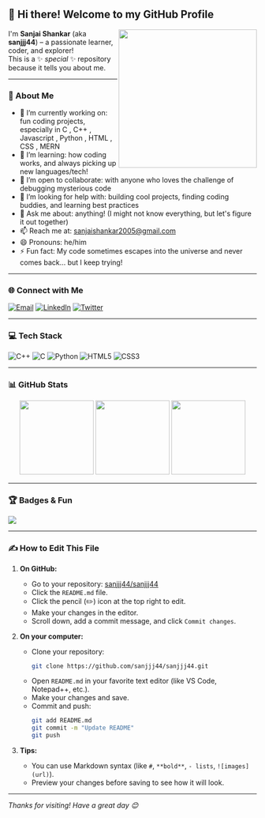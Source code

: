 ## 👋 Hi there! Welcome to my GitHub Profile

<img align="right" src="https://media.giphy.com/media/v1.Y2lkPTc5MGI3NjExdGd4d3doa3VuZ2Fmb3Q2YzZ6dmhjd2Fhb2QyYm5rZGs0Z2gycGZ0MCZlcD12MV9naWZzX3NlYXJjaCZjdD1n/LMt9638dO8dftAjtco/giphy.gif" width="280" />

I'm **Sanjai Shankar** (aka **sanjjj44**) – a passionate learner, coder, and explorer!  
This is a ✨ _special_ ✨ repository because it tells you about me.

---

### 🚀 About Me

- 🔭 I’m currently working on: fun coding projects, especially in C , C++ , Javascript , Python , HTML , CSS , MERN
- 🌱 I’m learning: how coding works, and always picking up new languages/tech!
- 🤝 I’m open to collaborate: with anyone who loves the challenge of debugging mysterious code
- 🤔 I’m looking for help with: building cool projects, finding coding buddies, and learning best practices
- 💬 Ask me about: anything! (I might not know everything, but let's figure it out together)
- 📫 Reach me at: [sanjaishankar2005@gmail.com](mailto:sanjaishankar2005@gmail.com)
- 😄 Pronouns: he/him
- ⚡ Fun fact: My code sometimes escapes into the universe and never comes back… but I keep trying!

---

### 🌐 Connect with Me

[![Email](https://img.shields.io/badge/Email-D14836?logo=gmail&logoColor=white&style=for-the-badge)](mailto:sanjaishankar2005@gmail.com)
[![LinkedIn](https://img.shields.io/badge/LinkedIn-blue?logo=linkedin&logoColor=white&style=for-the-badge)](https://www.linkedin.com/in/sanjai-shankar) <!-- Add your LinkedIn URL if you have one -->
[![Twitter](https://img.shields.io/badge/Twitter-1DA1F2?logo=twitter&logoColor=white&style=for-the-badge)](https://twitter.com/) <!-- Add your Twitter if you have one -->

---

### 💻 Tech Stack

![C++](https://img.shields.io/badge/C++-00599C?logo=c%2B%2B&logoColor=white&style=for-the-badge)
![C](https://img.shields.io/badge/C-00599C?logo=c&logoColor=white&style=for-the-badge)
![Python](https://img.shields.io/badge/Python-3776AB?logo=python&logoColor=white&style=for-the-badge)
![HTML5](https://img.shields.io/badge/HTML5-E34F26?logo=html5&logoColor=white&style=for-the-badge)
![CSS3](https://img.shields.io/badge/CSS3-1572B6?logo=css3&logoColor=white&style=for-the-badge)
<!-- Add more tech as you learn them! -->

---

### 📊 GitHub Stats

<p align="center">
  <img src="https://github-readme-stats.vercel.app/api?username=sanjjj44&theme=dark&hide_border=false&show_icons=true" height="150"/>
  <img src="https://nirzak-streak-stats.vercel.app/?user=sanjjj44&theme=dark&hide_border=false" height="150"/>
  <img src="https://github-readme-stats.vercel.app/api/top-langs/?username=sanjjj44&theme=dark&hide_border=false&layout=compact" height="150"/>
</p>

---

### 🏆 Badges & Fun

[![](https://visitcount.itsvg.in/api?id=sanjjj44&icon=0&color=0)](https://visitcount.itsvg.in)

---

### ✍️ How to Edit This File

1. **On GitHub:**
   - Go to your repository: [sanjjj44/sanjjj44](https://github.com/sanjjj44/sanjjj44)
   - Click the `README.md` file.
   - Click the pencil (✏️) icon at the top right to edit.
   - Make your changes in the editor.
   - Scroll down, add a commit message, and click `Commit changes`.

2. **On your computer:**
   - Clone your repository:  
     ```sh
     git clone https://github.com/sanjjj44/sanjjj44.git
     ```
   - Open `README.md` in your favorite text editor (like VS Code, Notepad++, etc.).
   - Make your changes and save.
   - Commit and push:
     ```sh
     git add README.md
     git commit -m "Update README"
     git push
     ```

3. **Tips:**
   - You can use Markdown syntax (like `#`, `**bold**`, `- lists`, `![images](url)`).
   - Preview your changes before saving to see how it will look.

---

_Thanks for visiting! Have a great day 😊_

